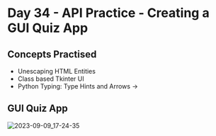 # Day 34 - API Practice - Creating a GUI Quiz App
## Concepts Practised
- Unescaping HTML Entities
- Class based Tkinter UI
- Python Typing: Type Hints and Arrows ->
## GUI Quiz App
![2023-09-09_17-24-35](https://github.com/v-vlasenko/100-days-of-code-python/assets/22979648/b3336bcc-a201-4111-a82b-e2643739bef2)
